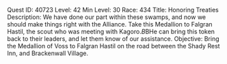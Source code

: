 Quest ID: 40723
Level: 42
Min Level: 30
Race: 434
Title: Honoring Treaties
Description: We have done our part within these swamps, and now we should make things right with the Alliance. Take this Medallion to Falgran Hastil, the scout who was meeting with Kagoro.$B$BHe can bring this token back to their leaders, and let them know of our assistance.
Objective: Bring the Medallion of Voss to Falgran Hastil on the road between the Shady Rest Inn, and Brackenwall Village.
